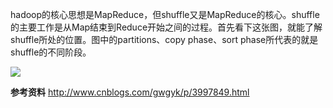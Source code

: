 hadoop的核心思想是MapReduce，但shuffle又是MapReduce的核心。shuffle的主要工作是从Map结束到Reduce开始之间的过程。首先看下这张图，就能了解shuffle所处的位置。图中的partitions、copy phase、sort phase所代表的就是shuffle的不同阶段。

![](https://images0.cnblogs.com/blog/676214/201409/281109297177557.jpg)



**参考资料**
http://www.cnblogs.com/gwgyk/p/3997849.html

